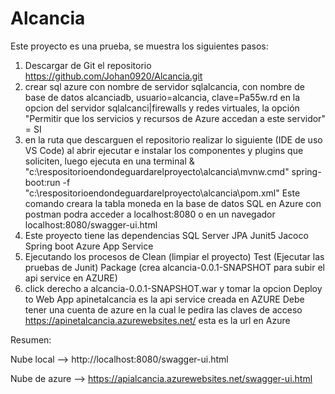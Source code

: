 # Alcancia
Este proyecto es una prueba, se muestra los siguientes pasos:


1. Descargar de Git el repositorio https://github.com/Johan0920/Alcancia.git
2. crear sql azure con nombre de servidor sqlalcancia, con nombre de base de datos alcanciadb, usuario=alcancia, clave=Pa55w.rd
	en la opcion del servidor sqlalcanci|firewalls y redes virtuales, la opción  "Permitir que los servicios y recursos de Azure accedan a este servidor" = SI
3. en la ruta que descarguen el repositorio realizar lo siguiente (IDE de uso VS Code) 
	al abrir ejecutar e instalar los componentes y plugins que soliciten, luego ejecuta en una terminal
	& "c:\respositorioendondeguardarelproyecto\alcancia\mvnw.cmd" spring-boot:run -f "c:\respositorioendondeguardarelproyecto\alcancia\pom.xml"
	Este comando creara la tabla moneda en la base de datos SQL en Azure
	con postman podra acceder a localhost:8080 o en un navegador localhost:8080/swagger-ui.html
4. Este proyecto tiene las dependencias
	SQL Server
	JPA 
	Junit5
	Jacoco
	Spring boot
	Azure App Service
5. Ejecutando los procesos de
	Clean (limpiar el proyecto)
	Test (Ejecutar las pruebas de Junit)
	Package (crea alcancia-0.0.1-SNAPSHOT para subir el api service en AZURE)
6. click derecho a alcancia-0.0.1-SNAPSHOT.war y tomar la opcion Deploy to Web App
	apinetalcancia es la api service creada en AZURE
	Debe tener una cuenta de azure en la cual le pedira las claves de acceso
	https://apinetalcancia.azurewebsites.net/ esta es la url en Azure

Resumen:

Nube local --> http://localhost:8080/swagger-ui.html

Nube de azure --> https://apialcancia.azurewebsites.net/swagger-ui.html
